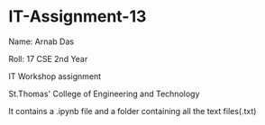 # IT-Assignment-13

Name: Arnab Das

Roll: 17 CSE 2nd Year

IT Workshop assignment

St.Thomas' College of Engineering and Technology

It contains a .ipynb file and a folder containing all the text files(.txt)
